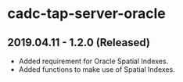 # cadc-tap-server-oracle

## 2019.04.11 - 1.2.0 (Released)


  * Added requirement for Oracle Spatial Indexes.
  * Added functions to make use of Spatial Indexes.

